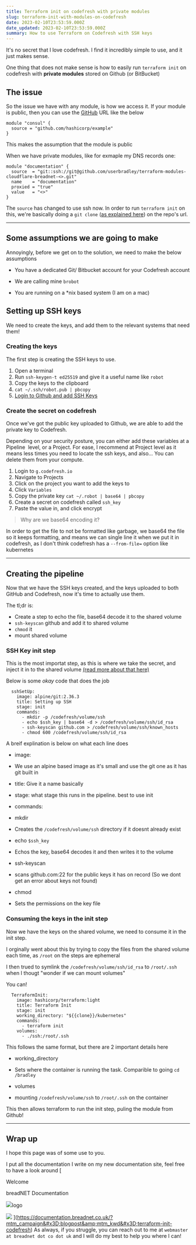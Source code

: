 ```yaml
---
title: Terraform init on codefresh with private modules
slug: terraform-init-with-modules-on-codefresh
date: 2023-02-10T23:53:59.000Z
date_updated: 2023-02-10T23:53:59.000Z
summary: How to use Terraform on Codefresh with SSH keys
---
```


It's no secret that I love codefresh. I find it incredibly simple to use, and it just makes sense.

One thing that does not make sense is how to easily run `terraform init` on codefresh with **private modules** stored on Github (or BitBucket)

## The issue

So the issue we have with any module, is how we access it. If your module is public, then you can use the [GitHub](https://developer.hashicorp.com/terraform/language/modules/sources#github) URL like the below

    module "consul" {
      source = "github.com/hashicorp/example"
    }

This makes the assumption that the module is public

When we have private modules, like for exmaple my DNS records one:

    module "documentation" {
      source  = "git::ssh://git@github.com/userbradley/terraform-modules-cloudflare-breadnet-<>.git"
      name    = "documentation"
      proxied = "true"
      value   = "<>"
    }

The `source` has changed to use ssh now. In order to run `terraform init` on this, we're basically doing a `git clone` ([as explained here](https://github.com/hashicorp/terraform/issues/21522#issuecomment-497963956)) on the repo's url.

---

## Some assumptions we are going to make

Annoyingly, before we get on to the solution, we need to make the below assumptions

- You have a dedicated Git/ Bitbucket account for your Codefresh account

- We are calling mine `brobot`

- You are running on a *nix based system (I am on a mac)

## Setting up SSH keys

We need to create the keys, and add them to the relevant systems that need them!

### Creating the keys

The first step is creating the SSH keys to use.

1. Open a terminal
2. Run `ssh-keygen-t ed25519` and give it a useful name like `robot`
3. Copy the keys to the clipboard
4. `cat ~/.ssh/robot.pub | pbcopy`
5. [Login to Github and add SSH Keys](https://docs.github.com/en/authentication/connecting-to-github-with-ssh/adding-a-new-ssh-key-to-your-github-account)

### Create the secret on codefresh

Once we've got the public key uploaded to Github, we are able to add the private key to Codefresh.

Depending on your security posture, you can either add these variables at a Pipeline  level, or a Project. For ease, I recommend at Project level as it means less times you need to locate the ssh keys, and also... You can delete them from your compute.

1. Login to `g.codefresh.io`
2. Navigate to Projects
3. Click on the project you want to add the keys to
4. Click `Variables`
5. Copy the private key `cat ~/.robot | base64 | pbcopy`
6. Create a secret on codefresh called `ssh_key`
7. Paste the value in, and click encrypt

> Why are we base64 encoding it?

In order to get the file to not be formatted like garbage, we base64 the file so it keeps formatting, and means we can single line it when we put it in codefresh, as I don't think codefresh has a `--from-file=` option like kubernetes

---

## Creating the pipeline

Now that we have the SSH keys created, and the keys uploaded to both GitHub and Codefresh, now it's time to actually use them.

The tl;dr is:

- Create a step to echo the file, base64 decode it to the shared volume
- `ssh-keyscan` github and add it to shared volume
- `chmod` it
- mount shared volume

### SSH Key init step

This is the most importat step, as this is where we take the secret, and inject it in to the shared volume [(read more about that here)](https://codefresh.io/docs/docs/yaml-examples/examples/shared-volumes-between-builds/)

Below is some *okay* code that does the job

      sshSetUp:
        image: alpine/git:2.36.3
        title: Setting up SSH
        stage: init
        commands:
          - mkdir -p /codefresh/volume/ssh
          - echo $ssh_key | base64 -d > /codefresh/volume/ssh/id_rsa
          - ssh-keyscan github.com > /codefresh/volume/ssh/known_hosts
          - chmod 600 /codefresh/volume/ssh/id_rsa

A breif explination is below on what each line does

- image:

- We use an alpine based image as it's small and use the git one as it has git built in

- title: Give it a name basically
- stage: what stage this runs in the pipeline. best to use init
- commands:

- mkdir

- Creates the `/codefresh/volume/ssh` directory if it doesnt already exist

- echo `$ssh_key`
- Echos the key, base64 decodes it and then writes it to the volume

- ssh-keyscan

- scans github.com:22 for the public keys it has on record (So we dont get an error about keys not found)

- chmod

- Sets the permissions on the key file

### Consuming the keys in the init step

Now we have the keys on the shared volume, we need to consume it in the init step.

I orginally went about this by trying to copy the files from the shared volume each time, as `/root` on the steps are ephemeral

I then trued to symlink the `/codefresh/volume/ssh/id_rsa` to `/root/.ssh` when I thougt "wonder if we can mount volumes"

You can!

      TerraformInit:
        image: hashicorp/terraform:light
        title: Terraform Init
        stage: init
        working_directory: "${{clone}}/kubernetes"
        commands:
          - terraform init
        volumes:
          - ./ssh:/root/.ssh

This follows the same format, but there are 2 important details here

- working_directory

- Sets where the container is running the task. Comparible to going `cd /bradley`

- volumes

- mounting `/codefresh/volume/ssh` to `/root/.ssh` on the container

This then allows terraform to run the init step, puling the module from Github!

---

## Wrap up

I hope this page was of some use to you.

I put all the documentation I write on my new documentation site, feel free to have a look around
[

Welcome

breadNET Documentation

![](https://documentation.breadnet.co.uk/favicon.ico)logo

![](https://documentation.breadnet.co.uk/assets/images/social/index.png)
](<https://documentation.breadnet.co.uk/?mtm_campaign&#x3D;blogpost&amp;mtm_kwd&#x3D;terraform-init-codefresh>)
As always, if you struggle, you can reach out to me at `webmaster at breadnet dot co dot uk` and I will do my best to help you where I can!
